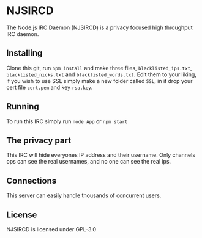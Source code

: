 NJSIRCD
===================
The Node.js IRC Daemon (NJSIRCD) is a privacy focused high throughput IRC daemon.

Installing
-------------------

Clone this git, run `npm install` and make three files, `blacklisted_ips.txt`, `blacklisted_nicks.txt` and `blacklisted_words.txt`. Edit them to your liking, if you
wish to use SSL simply make a new folder called `SSL`, in it drop your cert file `cert.pem` and key `rsa.key`. 

Running
-------------------

To run this IRC simply run
`node App` or `npm start`

The privacy part
-------------------

This IRC will hide everyones IP address and their username. Only channels ops can see the real usernames, and no one can see the real ips.

Connections
-------------------

This server can easily handle thousands of concurrent users.

License
-------------------

NJSIRCD is licensed under GPL-3.0
